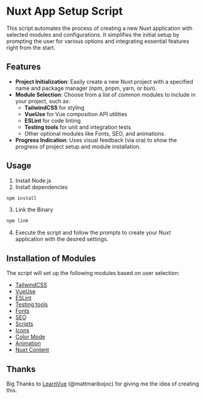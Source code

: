 # Nuxt App Setup Script
This script automates the process of creating a new Nuxt application with selected modules and configurations. It simplifies the initial setup by prompting the user for various options and integrating essential features right from the start.

## Features
- **Project Initialization**: Easily create a new Nuxt project with a specified name and package manager (npm, pnpm, yarn, or bun).
- **Module Selection**: Choose from a list of common modules to include in your project, such as:
  - **TailwindCSS** for styling
  - **VueUse** for Vue composition API utilities
  - **ESLint** for code linting
  - **Testing tools** for unit and integration tests
  - Other optional modules like Fonts, SEO, and animations.
- **Progress Indication**: Uses visual feedback (via ora) to show the progress of project setup and module installation.

## Usage
1. Install Node.js
2. Install dependencies
```bash
npm install
```
3. Link the Binary
```bash
npm link
```
4. Execute the script and follow the prompts to create your Nuxt application with the desired settings.

## Installation of Modules
The script will set up the following modules based on user selection:
- [TailwindCSS](https://nuxt.com/modules/tailwindcss)
- [VueUse](https://nuxt.com/modules/vueuse)
- [ESLint](https://eslint.nuxt.com/packages/module)
- [Testing tools](https://nuxt.com/docs/getting-started/testing)
- [Fonts](https://fonts.nuxt.com/)
- [SEO](https://nuxtseo.com/)
- [Scripts](https://scripts.nuxt.com/)
- [Icons](https://nuxt.com/modules/icon)
- [Color Mode](https://color-mode.nuxtjs.org/)
- [Animation](https://auto-animate.formkit.com/#usage-vue)
- [Nuxt Content](https://content.nuxt.com/)


## Thanks
Big Thanks to [LearnVue](https://www.youtube.com/@LearnVue) (@mattmaribojoc) for giving me the idea of creating this.